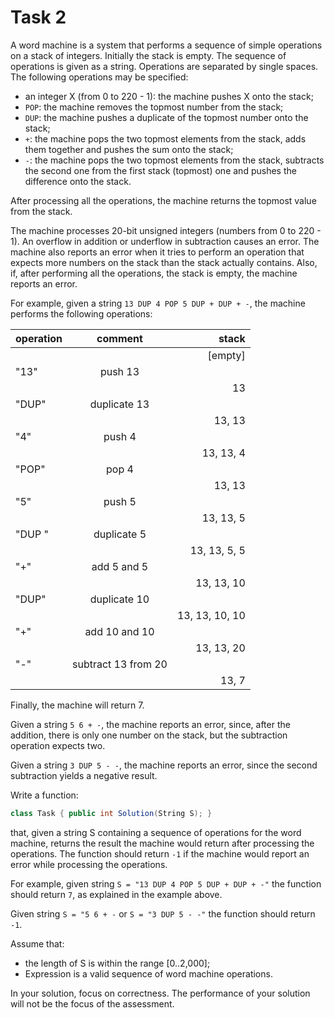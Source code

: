 # Task 2

A word machine is a system that performs a sequence of simple operations on a stack of integers. Initially the stack is empty. The sequence of operations is given as a string. Operations are separated by single spaces. The following operations may be specified:

* an integer X (from 0 to 220 - 1): the machine pushes X onto the stack;
* `POP`: the machine removes the topmost number from the stack;
* `DUP`: the machine pushes a duplicate of the topmost number onto the stack;
* `+`: the machine pops the two topmost elements from the stack, adds them together and pushes the sum onto the stack;
* `-`: the machine pops the two topmost elements from the stack, subtracts the second one from the first stack (topmost) one and pushes the difference onto the stack.

After processing all the operations, the machine returns the topmost value from the stack.

The machine processes 20-bit unsigned integers (numbers from 0 to 220 - 1). An overflow in addition or underflow in subtraction causes an error. The machine also reports an error when it tries to perform an operation that expects more numbers on the stack than the stack actually contains. Also, if, after performing all the operations, the stack is empty, the machine reports an error.

For example, given a string `13 DUP 4 POP 5 DUP + DUP + -`, the machine performs the following operations:

| operation | comment             | stack          |
| --------- |:-------------------:| --------------:|
|           |                     | [empty]        |
| "13"      | push 13             |                |
|           |                     | 13             |
| "DUP"     | duplicate 13        |                |
|           |                     | 13, 13         |
| "4"       | push 4              |                |
|           |                     | 13, 13, 4      |
| "POP"     | pop 4               |                |
|           |                     | 13, 13         |
| "5"       | push 5              |                |
|           |                     | 13, 13, 5      |
| "DUP "    | duplicate 5         |                |
|           |                     | 13, 13, 5, 5   |
| "+"       | add 5 and 5         |                |
|           |                     | 13, 13, 10     |
| "DUP"     | duplicate 10        |                |
|           |                     | 13, 13, 10, 10 |
| "+"       | add 10 and 10       |                |
|           |                     | 13, 13, 20     |
| "-"       | subtract 13 from 20 |                |
|           |                     | 13, 7          |

Finally, the machine will return 7.

Given a string `5 6 + -`, the machine reports an error, since, after the addition, there is only one number on the stack, but the subtraction operation expects two.

Given a string `3 DUP 5 - -`, the machine reports an error, since the second subtraction yields a negative result.

Write a function:

``` c#
class Task { public int Solution(String S); }
```

that, given a string S containing a sequence of operations for the word machine, returns the result the machine would return after processing the operations. The function should return `-1` if the machine would report an error while processing the operations.

For example, given string `S = "13 DUP 4 POP 5 DUP + DUP + -"` the function should return `7`, as explained in the example above.

Given string `S = "5 6 + -` or `S = "3 DUP 5 - -"` the function should return `-1`.

Assume that:

* the length of S is within the range [0..2,000];
* Expression is a valid sequence of word machine operations.

In your solution, focus on correctness. The performance of your solution will not be the focus of the assessment.
